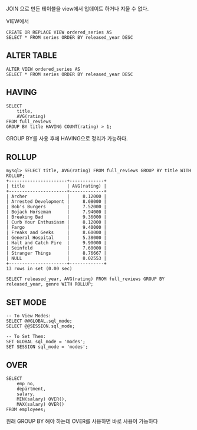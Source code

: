 
JOIN 으로 만든 테이블을 view에서 업데이트 하거나 지울 수 없다.

VIEW에서 

```mysql
CREATE OR REPLACE VIEW ordered_series AS
SELECT * FROM series ORDER BY released_year DESC
```

## ALTER TABLE

```mysql
ALTER VIEW ordered_series AS
SELECT * FROM series ORDER BY released_year DESC
```

## HAVING
```mysql
SELECT
	title,
	AVG(rating)
FROM full_reviews
GROUP BY title HAVING COUNT(rating) > 1;
```

GROUP BY를 사용 후에 HAVING으로 정리가 가능하다.

## ROLLUP
```mysql
mysql> SELECT title, AVG(rating) FROM full_reviews GROUP BY title WITH ROLLUP;
+----------------------+-------------+
| title                | AVG(rating) |
+----------------------+-------------+
| Archer               |     8.12000 |
| Arrested Development |     8.08000 |
| Bob's Burgers        |     7.52000 |
| Bojack Horseman      |     7.94000 |
| Breaking Bad         |     9.36000 |
| Curb Your Enthusiasm |     8.12000 |
| Fargo                |     9.40000 |
| Freaks and Geeks     |     8.60000 |
| General Hospital     |     5.38000 |
| Halt and Catch Fire  |     9.90000 |
| Seinfeld             |     7.60000 |
| Stranger Things      |     8.76667 |
| NULL                 |     8.02553 |
+----------------------+-------------+
13 rows in set (0.00 sec)
```


```mysql
SELECT released_year, AVG(rating) FROM full_reviews GROUP BY released_year, genre WITH ROLLUP;
```


## SET MODE
```mysql
-- To View Modes:
SELECT @@GLOBAL.sql_mode;
SELECT @@SESSION.sql_mode;
 
-- To Set Them:
SET GLOBAL sql_mode = 'modes';
SET SESSION sql_mode = 'modes';
```

## OVER
```mysql
SELECT 
    emp_no, 
    department, 
    salary, 
    MIN(salary) OVER(),
    MAX(salary) OVER()
FROM employees;
```

원래 GROUP BY 해야 하는데 OVER를 사용하면 바로 사용이 가능하다